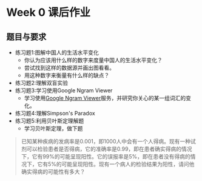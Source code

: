 # Week 0 课后作业

## 题目与要求

-  练习题1:图解中国人的生活水平变化
	-  你认为应该用什么样的数字来度量中国人的生活水平变化？
	-  尝试找到这样的数据源并画出图看看。
	-  用这种数字来衡量有什么样的缺点？
-  练习题2:理解双盲实验
-  练习题3:学习使用Google Ngram Viewer
	-  学习使用[Google Ngram Viewer](http://www.iomooc.com/pages/cards.html?taskId=75281700-b8d3-11e5-a837-0800200c9a66&courseId=b9f63780-8161-11e5-a837-0800200c9a66)服务，并研究你关心的某一组词汇的变化。
-  练习题4:理解Simpson's Paradox
-  练习题5:利用贝叶斯定理解题
	-  学习贝叶斯定理，做下题
	
> 已知某种疾病的发病率是0.001，即1000人中会有一个人得病。现有一种试剂可以检验患者是否得病，它的准确率是0.99，即在患者确实得病的情况下，它有99%的可能呈现阳性。它的误报率是5%，即在患者没有得病的情况下，它有5%的可能呈现阳性。现有一个病人的检验结果为阳性，请问他确实得病的可能性有多大？





